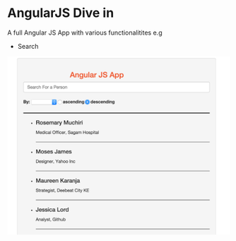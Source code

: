 # AngularJS Dive in
A full Angular JS App with various functionalitites e.g
* Search

![App Screenshot](/screenshots/app_screenshot.png?raw=true)

